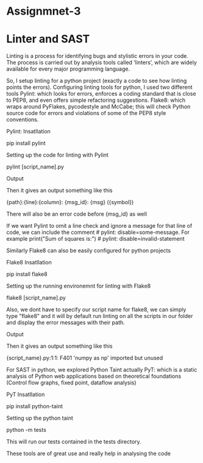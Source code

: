 # Assignmnet-3
# Linter and SAST

Linting is a process for identifying bugs and stylistic errors in your code. The process is carried out by analysis tools called ‘linters’, which are widely available for every major programming language.


So, I setup linting for a python project (exactly a code to see how linting points the errors).
Configuring linting tools for python, I used two different tools
Pylint: which looks for errors, enforces a coding standard that is close to PEP8, and even offers simple refactoring suggestions.
Flake8: which wraps around PyFlakes, pycodestyle and McCabe; this will check Python source code for errors and violations of some of the PEP8 style conventions.


Pylint:
Insatllation


pip install pylint


Setting up the code for linting with Pylint


pylint [script_name].py


Output


Then it gives an output something like this


{path}:{line}:{column}: {msg_id}: {msg} ({symbol})


There will also be an error code before {msg_id} as well 


If we want Pylint to omit a line check and ignore a message for that line of code, we can include the comment # pylint: disable=some-message. 
For example
print("Sum of squares is:") # pylint: disable=invalid-statement


Similarly Flake8 can also be easily configured for python projects


Flake8
Insatllation


pip install flake8


Setting up the running environemnt for linting with Flake8



flake8 [script_name].py


Also, we dont have to specify our script name for flake8, we can simply type "flake8" and it will by default run linting on all the scripts in our folder and display the error messages with their path.


Output


Then it gives an output something like this


{script_name}.py:1:1: F401 'numpy as np' imported but unused


For SAST in python, we explored
Python Taint actually PyT: which is a static analysis of Python web applications based on theoretical foundations (Control flow graphs, fixed point, dataflow analysis)



PyT
Insatllation


pip install python-taint


Setting up the python taint


python -m tests


This will run our tests contained in the tests directory.


These tools are of great use and really help in analysing the code
